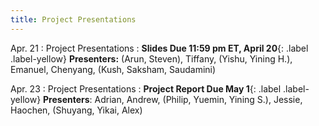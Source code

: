 ```yaml
---
title: Project Presentations
---
```


Apr. 21
: Project Presentations
  : **Slides Due 11:59 pm ET, April 20**{: .label .label-yellow}
  **Presenters:** (Arun, Steven), Tiffany, (Yishu, Yining H.), Emanuel, Chenyang, (Kush, Saksham, Saudamini)


Apr. 23
: Project Presentations 
  : **Project Report Due May 1**{: .label .label-yellow} **Presenters**: Adrian, Andrew, (Philip, Yuemin, Yining S.), Jessie, Haochen, (Shuyang, Yikai, Alex)
